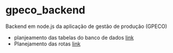 # gpeco_backend
Backend em node.js da aplicação de gestão de produção (GPECO)
- planjeamento das tabelas do banco de dados [link](https://drawsql.app/teams/ecoeletrica/diagrams/gpeco)
- Planejamento das rotas [link](https://www.notion.so/Planejamento-Backend-Rotas-Resumido-1ce4520dbe1148b5bc47e93d8bc7772b?pvs=4)
